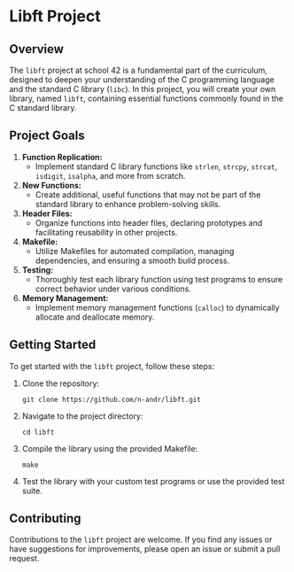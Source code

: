 <html>

<head>
  <title>Libft Project</title>
</head>

<body>

  <h1>Libft Project</h1>

  <h2>Overview</h2>

  <p>The <code>libft</code> project at school 42 is a fundamental part of the curriculum, designed to deepen your understanding
    of the C programming language and the standard C library (<code>libc</code>). In this project, you will create your
    own library, named <code>libft</code>, containing essential functions commonly found in the C standard library.</p>

  <h2>Project Goals</h2>

  <ol>
    <li><strong>Function Replication:</strong>
      <ul>
        <li>Implement standard C library functions like <code>strlen</code>, <code>strcpy</code>, <code>strcat</code>,
          <code>isdigit</code>, <code>isalpha</code>, and more from scratch.</li>
      </ul>
    </li>
    <li><strong>New Functions:</strong>
      <ul>
        <li>Create additional, useful functions that may not be part of the standard library to enhance problem-solving
          skills.</li>
      </ul>
    </li>
    <li><strong>Header Files:</strong>
      <ul>
        <li>Organize functions into header files, declaring prototypes and facilitating reusability in other projects.</li>
      </ul>
    </li>
    <li><strong>Makefile:</strong>
      <ul>
        <li>Utilize Makefiles for automated compilation, managing dependencies, and ensuring a smooth build process.</li>
      </ul>
    </li>
    <li><strong>Testing:</strong>
      <ul>
        <li>Thoroughly test each library function using test programs to ensure correct behavior under various conditions.</li>
      </ul>
    </li>
    <li><strong>Memory Management:</strong>
      <ul>
        <li>Implement memory management functions (<code>calloc</code>) to dynamically
          allocate and deallocate memory.</li>
      </ul>
    </li>
  </ol>

  <h2>Getting Started</h2>

  <p>To get started with the <code>libft</code> project, follow these steps:</p>

  <ol>
    <li>Clone the repository:
      <pre><code>git clone https://github.com/n-andr/libft.git</code></pre>
    </li>
    <li>Navigate to the project directory:
      <pre><code>cd libft</code></pre>
    </li>
    <li>Compile the library using the provided Makefile:
      <pre><code>make</code></pre>
    </li>
    <li>Test the library with your custom test programs or use the provided test suite.</li>
  </ol>

  <h2>Contributing</h2>

  <p>Contributions to the <code>libft</code> project are welcome. If you find any issues or have suggestions for improvements,
    please open an issue or submit a pull request.</p>

</body>
